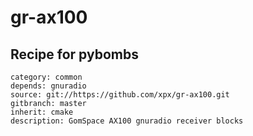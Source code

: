 # gr-ax100

## Recipe for pybombs
```
category: common
depends: gnuradio
source: git://https://github.com/xpx/gr-ax100.git
gitbranch: master
inherit: cmake
description: GomSpace AX100 gnuradio receiver blocks
```

